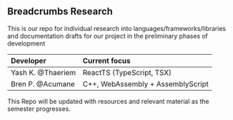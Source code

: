## Breadcrumbs Research
This is our repo for individual research into languages/frameworks/libraries and documentation drafts for our project in the preliminary phases of development


| Developer         | Current focus                     |
| :---------------- | :-------------------------------- |
| Yash K. @Thaeriem | ReactTS (TypeScript, TSX)         |
| Bren P. @Acumane  | C++, WebAssembly + AssemblyScript |

This Repo will be updated with resources and relevant material as the semester progresses.
